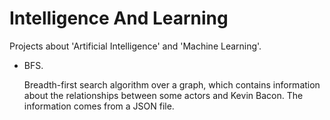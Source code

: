 # Intelligence And Learning
Projects about 'Artificial Intelligence' and 'Machine Learning'.

+ BFS.

    Breadth-first search algorithm over a graph, which contains information about the relationships between some actors
    and Kevin Bacon. The information comes from a JSON file.
